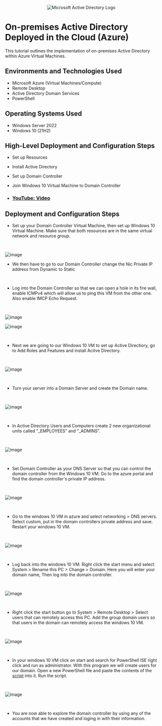 <p align="center">
<img src="https://i.imgur.com/pU5A58S.png" alt="Microsoft Active Directory Logo"/>
</p>

<h1>On-premises Active Directory Deployed in the Cloud (Azure)</h1>
This tutorial outlines the implementation of on-premises Active Directory within Azure Virtual Machines.<br />

<h2>Environments and Technologies Used</h2>

- Microsoft Azure (Virtual Machines/Compute)
- Remote Desktop
- Active Directory Domain Services
- PowerShell

<h2>Operating Systems Used </h2>

- Windows Server 2022
- Windows 10 (21H2)

<h2>High-Level Deployment and Configuration Steps</h2>

- Set up Resources
- Install Active Directory
- Set up Domain Controller
- Join Windows 10 Virtual Machine to Domain Controller

- ### [YouTube: Video](https://www.youtube.com)

<h2>Deployment and Configuration Steps</h2>

<p>
</p>
<p>

- Set up your Domain Controller Virtual Machine, then set up Windows 10 Virtual Machine. Make sure that both resources are in the same virtual network and resource group.
  
</p>
<br />

<p>

![image](https://github.com/Janelle888/configure-ad/assets/142438143/59a9e88a-b420-4199-9f4e-26434f267597)

</p>

- We then have to go to our Domain Controller change the Nic Private IP address from Dynamic to Static
<p>
<br/>
  
- Log into the Domain Controller so that we can open a hole in its fire wall, enable ICMPv4 which will allow us to ping this VM from the other one. Also enable IMCP Echo Request.

</p>
<br />

<p>

![image](https://github.com/Janelle888/configure-ad/assets/142438143/45a8a466-36f1-4f44-8161-4a38ab604e6e)

![image](https://github.com/Janelle888/configure-ad/assets/142438143/ae61dfb3-0002-4724-bbaa-4dfca71cabb9)


</p>
<p>
<br/>
  
- Next we are going to our Windows 10 VM to set up Active Directiory, go to Add Roles and Features and install Acitve Directory.
  
</p>
<br />

![image](https://github.com/Janelle888/configure-ad/assets/142438143/37aee064-d06b-475a-96be-21d0e3e8d4ef)

<p>
<br/>

- Turn your server into a Domain Server and create the Domain name.
<p>
<br/>

![image](https://github.com/Janelle888/configure-ad/assets/142438143/f292524d-f6e7-4b65-a290-f6a7e13a1d5a)

  
</p>
<br />

- In Active Directory Users and Computers create 2 new organizational units called  “_EMPLOYEES” and “_ADMINS”.

<p>
<br/>

![image](https://github.com/Janelle888/configure-ad/assets/142438143/f312ceb0-7e6a-41a4-b04b-2cfe9cbad7ec)


</p>
<br/>

- Set Domain Controller as your DNS Server so that you can control the domain controller from the Windows 10 VM. Go to the azure portal and find the domain controller's private IP address.
  
<p>
<br/>

![image](https://github.com/Janelle888/configure-ad/assets/142438143/0321dbac-a54b-4261-912c-ec0ba3693714)


<p>
<br/>
  
  - Go to the windows 10 VM in azure and select networking > DNS servers. Select custom, put in the domain controllers private address and save. Restart your windows 10 VM.
  
</p>
<br/>

![image](https://github.com/Janelle888/configure-ad/assets/142438143/1abdf40b-bc9c-47aa-9be1-6dd61ef6890e)

</p>
<br />

- Log back into the windows 10 VM. Right click the start menu and select System > Rename this PC > Change > Domain. Here you will enter your domain name, Then log into the domain controller.
  
<p>
<br/>
  
![image](https://github.com/Janelle888/configure-ad/assets/142438143/9293204a-0179-403e-ab23-2e3bb16fa4e9)

<p>
<br/>
  
- Right click the start button go to System > Remote Desktop > Select users that can remotely access this PC. Add the group domain users so that users in the domain can remotely access the windows 10 VM.
  
</p>
<br />

![image](https://github.com/Janelle888/configure-ad/assets/142438143/4311249f-6d60-48b4-8ef3-02d31030a4fc)

<p>
<br/>
  
  - In your windows 10 VM click on start and search for PowerShell ISE right click and run as administrator. With this program we will create users for our domain. Open a new PowerShell file and paste the contents of the [script](https://github.com/joshmadakor1/AD_PS/blob/master/Generate-Names-Create-Users.ps1) into it. Run the script.
  
</p>
<br/>

![image](https://github.com/Janelle888/configure-ad/assets/142438143/086d2d74-0b60-4e2d-bb28-cb3e7e7974ed)

</p>
<br />

- You are now able to explore the domain controller by using any of the accounts that we have created and loging in with their information.
